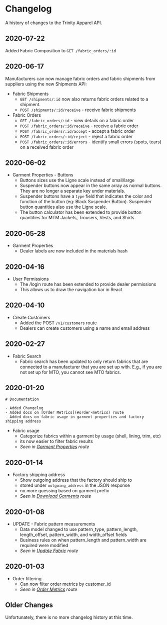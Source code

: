 # Changelog

A history of changes to the Trinity Apparel API.

## 2020-07-22

Added Fabric Composition to `GET /fabric_orders/:id`

## 2020-06-17

Manufacturers can now manage fabric orders and fabric shipments from suppliers using the new Shipments API:

- Fabric Shipments
  - `GET /shipments/:id` now also returns fabric orders related to a shipment.
  - `POST /shipments/:id/receive` - receive fabric shipments
- Fabric Orders
  - `GET /fabric_orders/:id` - view details on a fabric order
  - `POST /fabric_orders/:id/receive` - receive a fabric order
  - `POST /fabric_orders/:id/accept` - accept a fabric order
  - `POST /fabric_orders/:id/reject` - reject a fabric order
  - `POST /fabric_orders/:id/errors` - identify small errors (spots, tears) on a received fabric order

## 2020-06-02

- Garment Properties - Buttons
  - Buttons sizes use the Ligne scale instead of small/large
  - Suspender buttons now appear in the same array as normal buttons. They are no longer a separate key under materials.
  - Suspender buttons have a `type` field that indicates the color and function of the button (eg: Black Suspender Button). Suspender button quantities also use the Ligne scale.
  - The button calculator has been extended to provide button quantities for MTM Jackets, Trousers, Vests, and Shirts

## 2020-05-28

- Garment Properties
  - Dealer labels are now included in the materials hash

## 2020-04-16

- User Permissions
  - The /login route has been extended to provide dealer permissions
  - This allows us to draw the navigation bar in React

## 2020-04-10

- Create Customers
  - Added the POST `/v1/customers` route
  - Dealers can create customers using a name and email address

## 2020-02-27

- Fabric Search
  - Fabric search has been updated to only return fabrics that are connected to a manufacturer that you are set up with. E.g., if you are not set up for MTO, you cannot see MTO fabrics.

## 2020-01-20

```
# Documentation

- Added Changelog
- Added docs on [Order Metrics](#order-metrics) route
- Added docs on fabric usage in garment properties and factory shipping address
```

- Fabric usage
  - Categorize fabrics within a garment by usage (shell, lining, trim, etc)
  - its now easier to filter fabric results
  - _Seen in [Garment Properties](#garment-properties) route_

## 2020-01-14

- Factory shipping address
  - Show outgoing address that the factory should ship to
  - stored under `outgoing_address` in the JSON response
  - no more guessing based on garment prefix
  - _Seen in [Download Garments](#download-garments) route_

## 2020-01-08

- UPDATE - Fabric pattern measurements
  - Data model changed to use pattern_type, pattern_length, length_offset, pattern_width, and width_offset fields
  - Business rules on when pattern_length and pattern_width are required were modified
  - _Seen in [Update Fabric](#update-fabric) route_

## 2020-01-03

- Order filtering
  - Can now filter order metrics by customer_id
  - _Seen in [Order Metrics](#order-metrics) route_

## Older Changes

Unfortunately, there is no more changelog history at this time.
